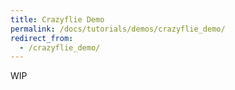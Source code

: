 ```yaml
---
title: Crazyflie Demo
permalink: /docs/tutorials/demos/crazyflie_demo/
redirect_from:
  - /crazyflie_demo/
---
```


WIP